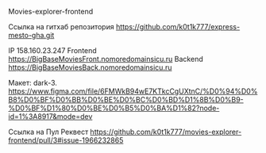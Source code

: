 
Movies-explorer-frontend

Ссылка на гитхаб репозитория https://github.com/k0t1k777/express-mesto-gha.git

IP 158.160.23.247
Frontend https://BigBaseMoviesFront.nomoredomainsicu.ru
Backend https://BigBaseMoviesBack.nomoredomainsicu.ru

Макет: dark-3. 
https://www.figma.com/file/6FMWkB94wE7KTkcCgUXtnC/%D0%94%D0%B8%D0%BF%D0%BB%D0%BE%D0%BC%D0%BD%D1%8B%D0%B9-%D0%BF%D1%80%D0%BE%D0%B5%D0%BA%D1%82?node-id=1%3A8917&mode=dev

Ссылка на Пул Реквест 
https://github.com/k0t1k777/movies-explorer-frontend/pull/3#issue-1966232865